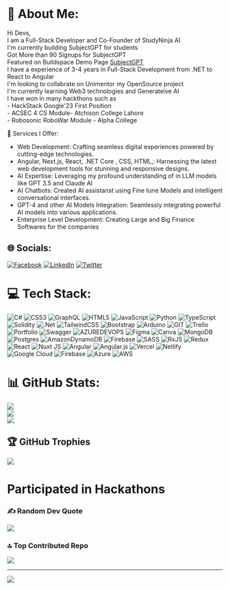 # 💫 About Me:
Hi Devs,<br>
I am a Full-Stack Developer and Co-Founder of StudyNinja AI
<br>I'm currently building SubjectGPT for students
<br>Got More than 90 Signups for SubjectGPT
<br>Featured on Buildspace Demo Page [SubjectGPT](https://buildspace.so/s4/demoday/subjectgpt)
<br>I have a experience of 3-4 years in Full-Stack Development from .NET to React to Angular 
<br>I'm looking to collabrate on Unimentor my OpenSource project
<br>I'm currently learning Web3 technologies and Generateive AI
<br>I have won in many hackthons such as
    <br>- HackStack Google'23 First Position 
    <br>- ACSEC 4 CS Module- Atchison College Lahore 
    <br>- Robosonic RoboWar Module - Alpha College 

💼 Services I Offer:

- Web Development: Crafting seamless digital experiences powered by cutting-edge technologies.
- Angular, Next.js, React, .NET Core , CSS, HTML,: Harnessing the latest web development tools for stunning and responsive designs.
- AI Expertise: Leveraging my profound understanding of in LLM models like GPT 3.5 and Claude AI
- AI Chatbots: Created AI assistanst using Fine tune Models and  intelligent conversational interfaces.
- GPT-4 and other AI Models Integration: Seamlessly integrating powerful AI models into various applications.
- Enterprise Level Development: Creating Large and Big Finance Softwares for the companies


## 🌐 Socials:
[![Facebook](https://img.shields.io/badge/Facebook-%231877F2.svg?logo=Facebook&logoColor=white)](https://facebook.com/saadsamad7857) [![LinkedIn](https://img.shields.io/badge/LinkedIn-%230077B5.svg?logo=linkedin&logoColor=white)](https://linkedin.com/in/saad-jangda-449586205) [![Twitter](https://img.shields.io/badge/Twitter-%231DA1F2.svg?logo=Twitter&logoColor=white)](https://twitter.com/saadjangdaa) 

# 💻 Tech Stack:
![C#](https://img.shields.io/badge/c%23-%23239120.svg?style=for-the-badge&logo=c-sharp&logoColor=white) ![CSS3](https://img.shields.io/badge/css3-%231572B6.svg?style=for-the-badge&logo=css3&logoColor=white) ![GraphQL](https://img.shields.io/badge/-GraphQL-E10098?style=for-the-badge&logo=graphql&logoColor=white) ![HTML5](https://img.shields.io/badge/html5-%23E34F26.svg?style=for-the-badge&logo=html5&logoColor=white) ![JavaScript](https://img.shields.io/badge/javascript-%23323330.svg?style=for-the-badge&logo=javascript&logoColor=%23F7DF1E) ![Python](https://img.shields.io/badge/python-3670A0?style=for-the-badge&logo=python&logoColor=ffdd54) ![TypeScript](https://img.shields.io/badge/typescript-%23007ACC.svg?style=for-the-badge&logo=typescript&logoColor=white) ![Solidity](https://img.shields.io/badge/Solidity-%23363636.svg?style=for-the-badge&logo=solidity&logoColor=white) ![.Net](https://img.shields.io/badge/.NET-5C2D91?style=for-the-badge&logo=.net&logoColor=white) ![TailwindCSS](https://img.shields.io/badge/tailwindcss-%2338B2AC.svg?style=for-the-badge&logo=tailwind-css&logoColor=white) ![Bootstrap](https://img.shields.io/badge/bootstrap-%238511FA.svg?style=for-the-badge&logo=bootstrap&logoColor=white) ![Arduino](https://img.shields.io/badge/-Arduino-00979D?style=for-the-badge&logo=Arduino&logoColor=white) ![GIT](https://img.shields.io/badge/Git-fc6d26?style=for-the-badge&logo=git&logoColor=white) ![Trello](https://img.shields.io/badge/Trello-%23026AA7.svg?style=for-the-badge&logo=Trello&logoColor=white) ![Portfolio](https://img.shields.io/badge/Portfolio-%23000000.svg?style=for-the-badge&logo=firefox&logoColor=#FF7139) ![Swagger](https://img.shields.io/badge/-Swagger-%23Clojure?style=for-the-badge&logo=swagger&logoColor=white) ![AZUREDEVOPS](https://img.shields.io/badge/azuredevops-0078D7.svg?style=for-the-badge&logo=azuredevops&logoColor=white&color=%230078D7) ![Figma](https://img.shields.io/badge/figma-%23F24E1E.svg?style=for-the-badge&logo=figma&logoColor=white) ![Canva](https://img.shields.io/badge/Canva-%2300C4CC.svg?style=for-the-badge&logo=Canva&logoColor=white) ![MongoDB](https://img.shields.io/badge/MongoDB-%234ea94b.svg?style=for-the-badge&logo=mongodb&logoColor=white) ![Postgres](https://img.shields.io/badge/postgres-%23316192.svg?style=for-the-badge&logo=postgresql&logoColor=white) ![AmazonDynamoDB](https://img.shields.io/badge/Amazon%20DynamoDB-4053D6?style=for-the-badge&logo=Amazon%20DynamoDB&logoColor=white) ![Firebase](https://img.shields.io/badge/Firebase-039BE5?style=for-the-badge&logo=Firebase&logoColor=white) ![SASS](https://img.shields.io/badge/SASS-hotpink.svg?style=for-the-badge&logo=SASS&logoColor=white) ![RxJS](https://img.shields.io/badge/rxjs-%23B7178C.svg?style=for-the-badge&logo=reactivex&logoColor=white) ![Redux](https://img.shields.io/badge/redux-%23593d88.svg?style=for-the-badge&logo=redux&logoColor=white) ![React](https://img.shields.io/badge/react-%2320232a.svg?style=for-the-badge&logo=react&logoColor=%2361DAFB) ![Nuxt JS](https://img.shields.io/badge/Nuxt-002E3B?style=for-the-badge&logo=nuxt.js&logoColor=#00DC82) ![Angular](https://img.shields.io/badge/angular-%23DD0031.svg?style=for-the-badge&logo=angular&logoColor=white) ![Angular.js](https://img.shields.io/badge/angular.js-%23E23237.svg?style=for-the-badge&logo=angularjs&logoColor=white) ![Vercel](https://img.shields.io/badge/vercel-%23000000.svg?style=for-the-badge&logo=vercel&logoColor=white) ![Netlify](https://img.shields.io/badge/netlify-%23000000.svg?style=for-the-badge&logo=netlify&logoColor=#00C7B7) ![Google Cloud](https://img.shields.io/badge/GoogleCloud-%234285F4.svg?style=for-the-badge&logo=google-cloud&logoColor=white) ![Firebase](https://img.shields.io/badge/firebase-%23039BE5.svg?style=for-the-badge&logo=firebase) ![Azure](https://img.shields.io/badge/azure-%230072C6.svg?style=for-the-badge&logo=microsoftazure&logoColor=white) ![AWS](https://img.shields.io/badge/AWS-%23FF9900.svg?style=for-the-badge&logo=amazon-aws&logoColor=white)
# 📊 GitHub Stats:
![](https://github-readme-stats.vercel.app/api?username=saadjangdaa&theme=vue&hide_border=false&include_all_commits=true&count_private=true)<br/>
![](https://github-readme-streak-stats.herokuapp.com/?user=saadjangdaa&theme=vue&hide_border=false)<br/>
![](https://github-readme-stats.vercel.app/api/top-langs/?username=saadjangdaa&theme=vue&hide_border=false&include_all_commits=true&count_private=true&layout=compact)

## 🏆 GitHub Trophies
![](https://github-profile-trophy.vercel.app/?username=saadjangdaa&theme=radical&no-frame=false&no-bg=true&margin-w=4)

# Participated in Hackathons  

<p align="center" >
 
 
</p>








<p float="center">
 
 <a href="">
 </a>
 
 <a href="">
 </a>
 
 


 
  <a href="">
 </a>
 

   <a href="">
 </a>
 

 

 
  <a href="">
 </a>



 
</p> 

### ✍️ Random Dev Quote
![](https://quotes-github-readme.vercel.app/api?type=horizontal&theme=dark)

### 🔝 Top Contributed Repo
![](https://github-contributor-stats.vercel.app/api?username=saadjangdaa&limit=5&theme=flat&combine_all_yearly_contributions=true)

---
[![](https://visitcount.itsvg.in/api?id=saadjangdaa&icon=0&color=0)](https://visitcount.itsvg.in)
